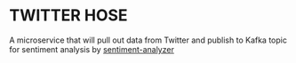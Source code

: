 # TWITTER HOSE

A microservice that will pull out data from Twitter and publish to Kafka topic for sentiment analysis by [sentiment-analyzer](https://github.com/madhusdhnn/sentiment-analyzer)
